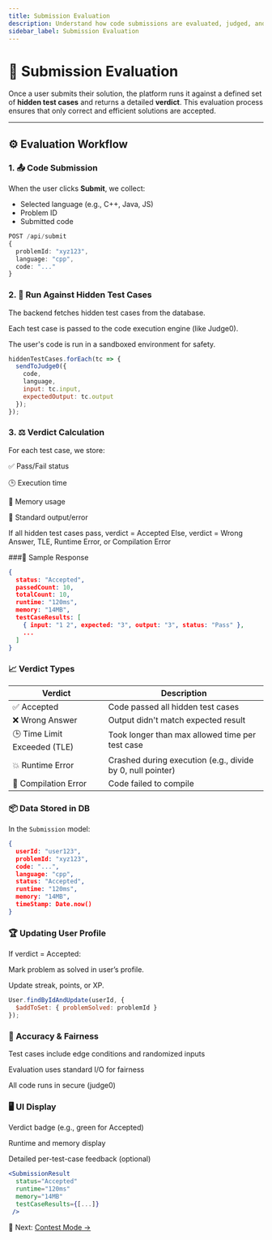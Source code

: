```yaml
---
title: Submission Evaluation
description: Understand how code submissions are evaluated, judged, and scored.
sidebar_label: Submission Evaluation
---
```


# 🧠 Submission Evaluation

Once a user submits their solution, the platform runs it against a defined set of **hidden test cases** and returns a detailed **verdict**. This evaluation process ensures that only correct and efficient solutions are accepted.

---

## ⚙️ Evaluation Workflow

### 1. 📤 Code Submission

When the user clicks **Submit**, we collect:
- Selected language (e.g., C++, Java, JS)
- Problem ID
- Submitted code

```ts
POST /api/submit
{
  problemId: "xyz123",
  language: "cpp",
  code: "..."
}
```

### 2. 🧪 Run Against Hidden Test Cases
The backend fetches hidden test cases from the database.

Each test case is passed to the code execution engine (like Judge0).

The user's code is run in a sandboxed environment for safety.

```js
hiddenTestCases.forEach(tc => {
  sendToJudge0({
    code,
    language,
    input: tc.input,
    expectedOutput: tc.output
  });
});
```

### 3. ⚖️ Verdict Calculation
For each test case, we store:

✅ Pass/Fail status

🕒 Execution time

🧠 Memory usage

🧾 Standard output/error

If all hidden test cases pass, verdict = Accepted
Else, verdict = Wrong Answer, TLE, Runtime Error, or Compilation Error

###🧾 Sample Response

```json
{
  status: "Accepted",
  passedCount: 10,
  totalCount: 10,
  runtime: "120ms",
  memory: "14MB",
  testCaseResults: [
    { input: "1 2", expected: "3", output: "3", status: "Pass" },
    ...
  ]
}
```

### 📈 Verdict Types

| Verdict                      | Description                                                |
| ---------------------------- | ---------------------------------------------------------- |
| ✅ Accepted                   | Code passed all hidden test cases                          |
| ❌ Wrong Answer               | Output didn't match expected result                        |
| 🕒 Time Limit Exceeded (TLE) | Took longer than max allowed time per test case            |
| 💥 Runtime Error             | Crashed during execution (e.g., divide by 0, null pointer) |
| 🚫 Compilation Error         | Code failed to compile                                     |

### 📦 Data Stored in DB

In the ``Submission`` model:

```json
{
  userId: "user123",
  problemId: "xyz123",
  code: "...",
  language: "cpp",
  status: "Accepted",
  runtime: "120ms",
  memory: "14MB",
  timeStamp: Date.now()
}
```

### 🏆 Updating User Profile
If verdict = Accepted:

Mark problem as solved in user’s profile.

Update streak, points, or XP.

```js
User.findByIdAndUpdate(userId, {
  $addToSet: { problemSolved: problemId }
});
```

### 🎯 Accuracy & Fairness
Test cases include edge conditions and randomized inputs

Evaluation uses standard I/O for fairness

All code runs in secure (judge0)

### 🖥️ UI Display
Verdict badge (e.g., green for Accepted)

Runtime and memory display

Detailed per-test-case feedback (optional)

```jsx
<SubmissionResult
  status="Accepted"
  runtime="120ms"
  memory="14MB"
  testCaseResults={[...]}
 />
```

📘 Next: [Contest Mode →](./5.Contest-mode.md)